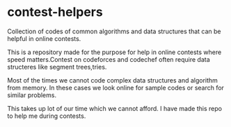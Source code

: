 # contest-helpers
Collection of codes of common algorithms and data structures that can be helpful in online contests.

This is a repository made for the purpose for help in online contests where speed matters.Contest on codeforces and codechef often require data structeres like segment trees,tries.

Most of the times we cannot code complex data structures and algorithm from memory. In these cases we look online for sample codes or search for similar problems. 

This takes up lot of our time which we cannot afford. I have made this repo to help me during contests. 

